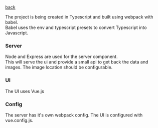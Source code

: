 [back](../README.md)

The project is being created in Typescript and built using webpack with babel.  
Babel uses the env and typescript presets to convert Typescript into Javascript.

### Server
Node and Express are used for the server component.  
This will serve the ui and provide a small api to get back the data and images.  The image location should be configurable.


### UI 
The UI uses Vue.js 

### Config 
The server has it's own webpack config.  The UI is configured with vue.config.js.
